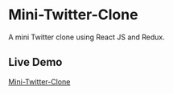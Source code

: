 # Mini-Twitter-Clone
A mini Twitter clone using React JS and Redux.

## Live Demo 
[Mini-Twitter-Clone](https://clonedminitwitter.tk/)
